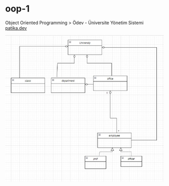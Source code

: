 # oop-1
Object Oriented Programming > Ödev - Üniversite Yönetim Sistemi
[patika.dev](https://app.patika.dev/courses/oop/odev-university)

![image](oop-1.jpg)
